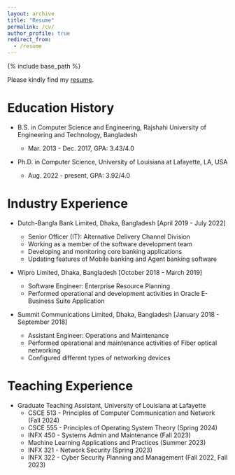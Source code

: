```yaml
---
layout: archive
title: "Resume"
permalink: /cv/
author_profile: true
redirect_from:
  - /resume
---
```


{% include base_path %}

Please kindly find my [resume](https://drive.google.com/file/d/1SJSCWHs-YaLSkBPesrCySecK7BXYebee/view?usp=sharing).

Education History
======
* B.S. in Computer Science and Engineering, Rajshahi University of Engineering and Technology, Bangladesh
  * Mar. 2013 - Dec. 2017, GPA: 3.43/4.0

* Ph.D. in Computer Science, University of Louisiana at Lafayette, LA, USA
  * Aug. 2022 - present, GPA: 3.92/4.0

Industry Experience
======

* Dutch-Bangla Bank Limited, Dhaka, Bangladesh [April 2019 - July 2022]
  * Senior Officer (IT): Alternative Delivery Channel Division
  * Working as a member of the software development team
  * Developing and monitoring core banking applications
  * Updating features of Mobile banking and Agent banking software 

* Wipro Limited, Dhaka, Bangladesh [October 2018 - March 2019]
  * Software Engineer: Enterprise Resource Planning 
  * Performed operational and development activities in Oracle E-Business Suite Application

* Summit Communications Limited, Dhaka, Bangladesh [January 2018 - September 2018]
  * Assistant Engineer: Operations and Maintenance 
  * Performed operational and maintenance activities of Fiber optical networking
  * Configured different types of networking devices

Teaching Experience
======
* Graduate Teaching Assistant, University of Louisiana at Lafayette
  * CSCE 513 - Principles of Computer Communication and Network (Fall 2024)
  * CSCE 555 - Principles of Operating System Theory (Spring 2024)
  * INFX 450 - Systems Admin and Maintenance (Fall 2023)
  * Machine Learning Applications and Practices (Summer 2023)
  * INFX 321 - Network Security (Spring 2023)
  * INFX 322 - Cyber Security Planning and Management (Fall 2022, Fall 2023) 

  
